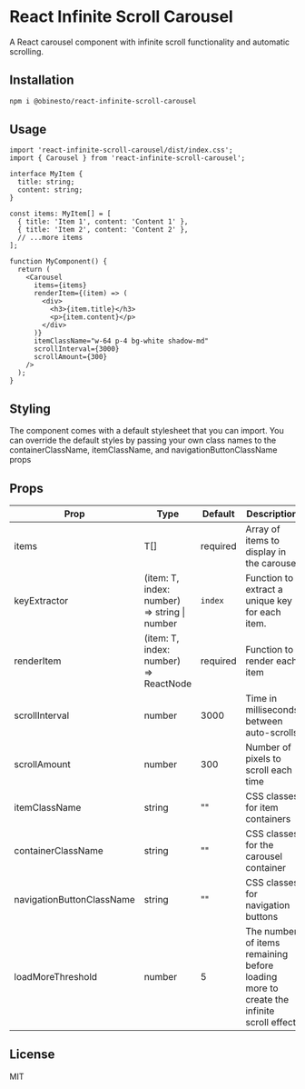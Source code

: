 # React Infinite Scroll Carousel

A React carousel component with infinite scroll functionality and automatic scrolling.

## Installation
 
```bash
npm i @obinesto/react-infinite-scroll-carousel
```

## Usage

```tsx
import 'react-infinite-scroll-carousel/dist/index.css';
import { Carousel } from 'react-infinite-scroll-carousel';

interface MyItem {
  title: string;
  content: string;
}

const items: MyItem[] = [
  { title: 'Item 1', content: 'Content 1' },
  { title: 'Item 2', content: 'Content 2' },
  // ...more items
];

function MyComponent() {
  return (
    <Carousel
      items={items}
      renderItem={(item) => (
        <div>
          <h3>{item.title}</h3>
          <p>{item.content}</p>
        </div>
      )}
      itemClassName="w-64 p-4 bg-white shadow-md"
      scrollInterval={3000}
      scrollAmount={300}
    />
  );
}
```

## Styling

The component comes with a default stylesheet that you can import. You can override the default styles by passing your own class names to the containerClassName, itemClassName, and navigationButtonClassName props


## Props

| Prop | Type | Default | Description |
|------|------|---------|-------------|
| items | T[] | required | Array of items to display in the carousel |
| keyExtractor | (item: T, index: number) => string \| number | `index` | Function to extract a unique key for each item. |
| renderItem | (item: T, index: number) => ReactNode | required | Function to render each item |
| scrollInterval | number | 3000 | Time in milliseconds between auto-scrolls |
| scrollAmount | number | 300 | Number of pixels to scroll each time |
| itemClassName | string | "" | CSS classes for item containers |
| containerClassName | string | "" | CSS classes for the carousel container |
| navigationButtonClassName | string | "" | CSS classes for navigation buttons |
| loadMoreThreshold | number | 5 | The number of items remaining before loading more to create the infinite scroll effect. |

## License

MIT
